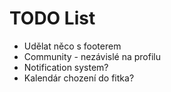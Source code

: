 TODO List
==========
* Udělat něco s footerem
* Community - nezávislé na profilu
* Notification system?
* Kalendár chození do fitka? 